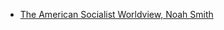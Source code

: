- [The American Socialist Worldview, Noah Smith](https://noahpinion.substack.com/p/the-american-socialist-worldview?s=r)